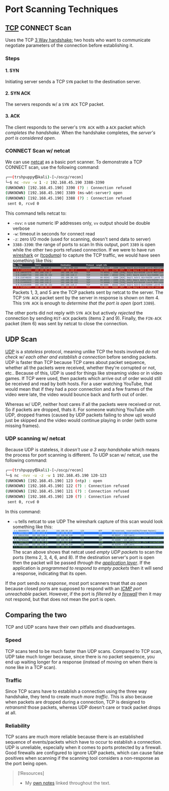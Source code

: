
# Port Scanning Techniques
## [TCP](../../networking/protocols/TCP.md) CONNECT Scan
Uses the TCP [3 Way handshake:](../../networking/protocols/TCP.md#3%20Way%20handshake) two hosts who want to communicate negotiate parameters of the connection before establishing it.
### Steps
#### 1. SYN
Initiating server sends a TCP `SYN` packet to the destination server.
#### 2. SYN ACK
The servers responds w/ a `SYN ACK` TCP packet.
#### 3. ACK
The client responds to the server's `SYN ACK` with a `ACK` packet which *completes the handshake*. When the handshake completes, the *server's port is considered open*. 
### CONNECT Scan w/ netcat
We can use [netcat](../../cybersecurity/TTPs/exploitation/tools/netcat.md) as a basic port scanner. To demonstrate a TCP CONNECT scan, use the following command:
```bash
┌──(trshpuppy㉿kali)-[~/oscp/recon]
└─$ nc -nvv -w 1 -z 192.168.45.190 3388-3390
(UNKNOWN) [192.168.45.190] 3390 (?) : Connection refused
(UNKNOWN) [192.168.45.190] 3389 (ms-wbt-server) open
(UNKNOWN) [192.168.45.190] 3388 (?) : Connection refused
 sent 0, rcvd 0
```
This command tells netcat to:
- `-nvv`: `n` use numeric IP addresses only, `vv` output should be double verbose
- `-w`: timeout in seconds for connect read
- `-z`:  zero I/O mode (used for scanning, doesn't send data to server)
- `3388-3390`: the range of ports to scan
In this output, port `3389` is open while the other two ports refused connection. If we were to have run [wireshark](../../cybersecurity/TTPs/recon/tools/scanning/wireshark.md) or ([tcpdump](../../CLI-tools/linux/tcpdump.md)) to capture the TCP traffic, we would have seen something like this:
![](../oscp-pics/port-scanning-1.png)Packets 1, 3, and 5 are the TCP packets sent by netcat to the server. The TCP `SYN ACK` packet sent by the server in response is shown on item 4. This `SYN ACK` is enough to *determine that the port is open* (port `3389`).

The other ports did not reply with `SYN ACK` but actively *rejected* the connection by sending `RST-ACK` packets (items 2 and 9). Finally, the `FIN-ACK` packet (item 6) was sent by netcat to close the connection.
## UDP Scan
[UDP](../../networking/protocols/UDP.md) is a *stateless* protocol, meaning unlike TCP the hosts involved *do not check w/ each other and establish a connection* before sending packets. UDP is faster than TCP because TCP cares about packet sequence, whether all the packets were received,  whether they're corrupted or not, etc.. Because of this, UDP is used for things like streaming video or in video games. If TCP were used, then packets which arrive out of order would still be received and read by both hosts. For a user watching YouTube, that would mean that if they had a poor connection and a few frames of the video were late, the video would bounce back and forth out of order.

Whereas w/ UDP, neither host cares if all the packets were received or not. So if packets are dropped, thats it. For someone watching YouTube with UDP, dropped frames (caused by UDP packets failing to show up) would just be skipped and the video would continue playing in order (with some missing frames). 
### UDP scanning w/ netcat
Because UDP is stateless, it *doesn't use a 3 way handshake* which means the process for port scanning is different. To UDP scan w/ netcat, use the following command:
```bash
┌──(trshpuppy㉿kali)-[~/oscp/recon]
└─$ nc -nvv -u -z -w 1 192.168.45.190 120-123
(UNKNOWN) [192.168.45.190] 123 (ntp) : open
(UNKNOWN) [192.168.45.190] 122 (?) : Connection refused
(UNKNOWN) [192.168.45.190] 121 (?) : Connection refused
(UNKNOWN) [192.168.45.190] 120 (?) : Connection refused
 sent 0, rcvd 0
```
In this command:
- `-u` tells netcat to use UDP
The wireshark capture of this scan would look something like this:
![](../oscp-pics/port-scanning-2.png)
The scan above shows that netcat used *empty UDP packets* to scan the ports (items 2, 3, 4, 6, and 8). If the destination server's port is open then the packet will be passed *through the [application layer](../../networking/OSI/7-application/application-layer.md)*. If the application is *programmed to respond to empty packets* then it will send a response, indicating that its open. 

If the port sends *no response*,  most port scanners treat that *as open* because closed ports are supposed to respond with an *[ICMP](../../networking/protocols/ICMP.md) port unreachable* packet. However, if the port is *filtered by a [firewall](../../cybersecurity/defense/firewalls.md)* then it may not respond, but that does not mean the port is open. 
## Comparing the two
TCP and UDP scans have their own pitfalls and disadvantages.
### Speed
TCP scans tend to be much faster than UDP scans. Compared to TCP scan, UDP take much longer because, since there is no packet sequence, you end up waiting longer for a response (instead of moving on when there is none like in a TCP scan).
### Traffic
Since TCP scans have to establish a connection using the three way handshake, they tend to create *much more traffic*. This is also because when packets are dropped during a connection, TCP is designed to *retransmit* those packets, whereas UDP doesn't care or track packet drops at all.
### Reliability
TCP scans are much more reliable because there is an established sequence of events/packets which have to occur to establish a connection. UDP is unreliable, especially when it comes to ports protected by a firewall. Good firewalls are configured to ignore UDP packets, which can cause false positives when scanning if the scanning tool considers a non-response as the port being open.

> [!Resources]
> - My [own notes](https://github.com/trshpuppy/obsidian-notes) linked throughout the text.
